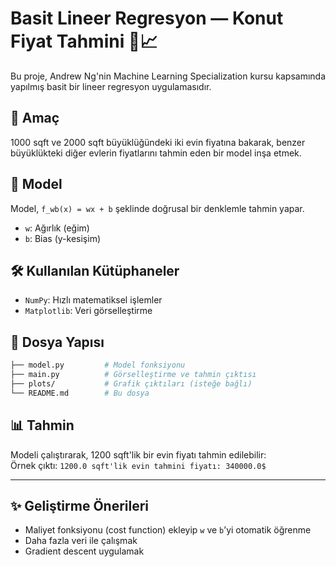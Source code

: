 # Basit Lineer Regresyon — Konut Fiyat Tahmini 🏡📈

Bu proje, Andrew Ng'nin Machine Learning Specialization kursu kapsamında yapılmış basit bir lineer regresyon uygulamasıdır.

## 🚀 Amaç

1000 sqft ve 2000 sqft büyüklüğündeki iki evin fiyatına bakarak,
benzer büyüklükteki diğer evlerin fiyatlarını tahmin eden bir model inşa etmek.

## 🧠 Model

Model, `f_wb(x) = wx + b` şeklinde doğrusal bir denklemle tahmin yapar.
- `w`: Ağırlık (eğim)
- `b`: Bias (y-kesişim)

## 🛠 Kullanılan Kütüphaneler
- `NumPy`: Hızlı matematiksel işlemler
- `Matplotlib`: Veri görselleştirme

## 📂 Dosya Yapısı

```bash
├── model.py         # Model fonksiyonu
├── main.py          # Görselleştirme ve tahmin çıktısı
├── plots/           # Grafik çıktıları (isteğe bağlı)
└── README.md        # Bu dosya

```

## 📊 Tahmin

Modeli çalıştırarak, 1200 sqft'lik bir evin fiyatı tahmin edilebilir:  
Örnek çıktı: `1200.0 sqft'lik evin tahmini fiyatı: 340000.0$`

---

## ✨ Geliştirme Önerileri

- Maliyet fonksiyonu (cost function) ekleyip `w` ve `b`’yi otomatik öğrenme  
- Daha fazla veri ile çalışmak  
- Gradient descent uygulamak  
